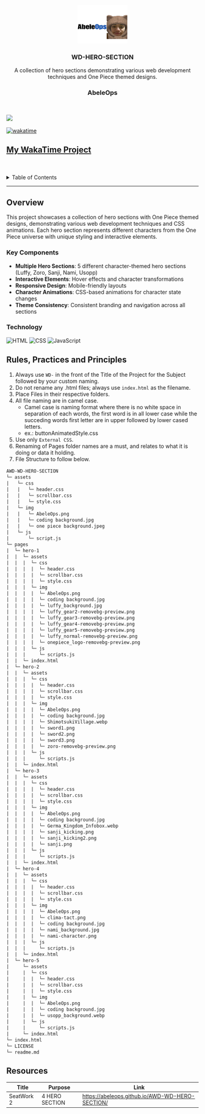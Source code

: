 <a name="readme-top"></a>

<br/>

<br />
<div align="center">
  <a href="https://github.com/Abeleops/">
    <img src="./assets/img/AbeleOps.png" alt="AbeleOps Logo" width="130" height="100">
  </a>

  <h3 align="center">WD-HERO-SECTION</h3>
</div>

<div align="center">
  A collection of hero sections demonstrating various web development techniques and One Piece themed designs.
  
  <h3 align="center">AbeleOps</h3>
</div>
<br />

![](https://visit-counter.vercel.app/counter.png?page=AbeleOps/AWD-WD-HERO-SECTION)


[![wakatime](https://wakatime.com/badge/user/018dd99a-4985-4f98-8216-6ca6fe2ce0f8/project/63501637-9a31-42f0-960d-4d0ab47977f8.svg)](https://wakatime.com/badge/user/018dd99a-4985-4f98-8216-6ca6fe2ce0f8/project/63501637-9a31-42f0-960d-4d0ab47977f8)

[My WakaTime Project](https://wakatime.com/@8a4344d8-d020-4065-83a2-c103e04a6752/projects/cimzrmabqc?start=2025-06-26&end=2025-07-02)
---

<br />
<br />

<!-- TODO: If you want to add more layers for your readme -->
<details>
  <summary>Table of Contents</summary>
  <ol>
    <li>
      <a href="#overview">Overview</a>
      <ol>
        <li>
          <a href="#key-components">Key Components</a>
        </li>
        <li>
          <a href="#technology">Technology</a>
        </li>
      </ol>
    </li>
    <li>
      <a href="#rules-practices-and-principles">Rules, Practices and Principles</a>
    </li>
    <li>
      <a href="#resources">Resources</a>
    </li>
  </ol>
</details>

---

## Overview

This project showcases a collection of hero sections with One Piece themed designs, demonstrating various web development techniques and CSS animations. Each hero section represents different characters from the One Piece universe with unique styling and interactive elements.

### Key Components
- **Multiple Hero Sections**: 5 different character-themed hero sections (Luffy, Zoro, Sanji, Nami, Usopp)
- **Interactive Elements**: Hover effects and character transformations
- **Responsive Design**: Mobile-friendly layouts
- **Character Animations**: CSS-based animations for character state changes
- **Theme Consistency**: Consistent branding and navigation across all sections

### Technology
![HTML](https://img.shields.io/badge/HTML-E34F26?style=for-the-badge&logo=html5&logoColor=white)
![CSS](https://img.shields.io/badge/CSS-1572B6?style=for-the-badge&logo=css3&logoColor=white)
![JavaScript](https://img.shields.io/badge/JavaScript-F7DF1E?style=for-the-badge&logo=javascript&logoColor=black)


## Rules, Practices and Principles
1. Always use `WD-` in the front of the Title of the Project for the Subject followed by your custom naming.
2. Do not rename any .html files; always use `index.html` as the filename.
3. Place Files in their respective folders.
4. All file naming are in camel case.
   - Camel case is naming format where there is no white space in separation of each words, the first word is in all lower case while the succeding words first letter are in upper followed by lower cased letters.
   - ex.: buttonAnimatedStyle.css
5. Use only `External CSS`.
6. Renaming of Pages folder names are a must, and relates to what it is doing or data it holding.
7. File Structure to follow below.

```
AWD-WD-HERO-SECTION
└─ assets
|   └─ css
|   |   └─ header.css
|   |   └─ scrollbar.css
|   |   └─ style.css
|   └─ img
|   |   └─ AbeleOps.png
|   |   └─ coding background.jpg
|   |   └─ one piece background.jpeg
|   └─ js
|       └─ script.js
└─ pages
|  └─ hero-1
|  |  └─ assets
|  |  |  └─ css
|  |  |  |  └─ header.css
|  |  |  |  └─ scrollbar.css
|  |  |  |  └─ style.css
|  |  |  └─ img
|  |  |  |  └─ AbeleOps.png
|  |  |  |  └─ coding background.jpg
|  |  |  |  └─ luffy_background.jpg
|  |  |  |  └─ luffy_gear2-removebg-preview.png
|  |  |  |  └─ luffy_gear3-removebg-preview.png
|  |  |  |  └─ luffy_gear4-removebg-preview.png
|  |  |  |  └─ luffy_gear5-removebg-preview.png
|  |  |  |  └─ luffy_normal-removebg-preview.png
|  |  |  |  └─ onepiece_logo-removebg-preview.png
|  |  |  └─ js
|  |  |     └─ scripts.js
|  |  └─ index.html
|  └─ hero-2
|  |  └─ assets
|  |  |  └─ css
|  |  |  |  └─ header.css
|  |  |  |  └─ scrollbar.css
|  |  |  |  └─ style.css
|  |  |  └─ img
|  |  |  |  └─ AbeleOps.png
|  |  |  |  └─ coding background.jpg
|  |  |  |  └─ ShimotsukiVillage.webp
|  |  |  |  └─ sword1.png
|  |  |  |  └─ sword2.png
|  |  |  |  └─ sword3.png
|  |  |  |  └─ zoro-removebg-preview.png
|  |  |  └─ js
|  |  |     └─ scripts.js
|  |  └─ index.html
|  └─ hero-3
|  |  └─ assets
|  |  |  └─ css
|  |  |  |  └─ header.css
|  |  |  |  └─ scrollbar.css
|  |  |  |  └─ style.css
|  |  |  └─ img
|  |  |  |  └─ AbeleOps.png
|  |  |  |  └─ coding background.jpg
|  |  |  |  └─ Germa_Kingdom_Infobox.webp
|  |  |  |  └─ sanji_kicking.png
|  |  |  |  └─ sanji_kicking2.png
|  |  |  |  └─ sanji.png
|  |  |  └─ js
|  |  |     └─ scripts.js
|  |  └─ index.html
|  └─ hero-4
|  |  └─ assets
|  |  |  └─ css
|  |  |  |  └─ header.css
|  |  |  |  └─ scrollbar.css
|  |  |  |  └─ style.css
|  |  |  └─ img
|  |  |  |  └─ AbeleOps.png
|  |  |  |  └─ clima-tact.png
|  |  |  |  └─ coding background.jpg
|  |  |  |  └─ nami_background.jpg
|  |  |  |  └─ nami-character.png
|  |  |  └─ js
|  |  |     └─ scripts.js
|  |  └─ index.html
|  └─ hero-5
|     └─ assets
|     |  └─ css
|     |  |  └─ header.css
|     |  |  └─ scrollbar.css
|     |  |  └─ style.css
|     |  └─ img
|     |  |  └─ AbeleOps.png
|     |  |  └─ coding background.jpg
|     |  |  └─ usopp_background.webp
|     |  └─ js
|     |     └─ scripts.js
|     └─ index.html
└─ index.html
└─ LICENSE
└─ readme.md
```

## Resources

| Title | Purpose | Link |
|-|-|-|
| SeatWork 2 | 4 HERO SECTION| https://abeleops.github.io/AWD-WD-HERO-SECTION/ |